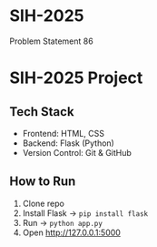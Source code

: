# SIH-2025
Problem Statement 86

# SIH-2025 Project

## Tech Stack
- Frontend: HTML, CSS
- Backend: Flask (Python)
- Version Control: Git & GitHub

## How to Run
1. Clone repo
2. Install Flask → `pip install flask`
3. Run → `python app.py`
4. Open http://127.0.0.1:5000
